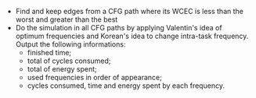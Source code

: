 * Find and keep edges from a CFG path where its WCEC is less than the worst and
  greater than the best
* Do the simulation in all CFG paths by applying Valentin's idea of optimum
  frequencies and Korean's idea to change intra-task frequency. Output the
  following informations:
    - finished time;
    - total of cycles consumed;
    - total of energy spent;
    - used frequencies in order of appearance;
    - cycles consumed, time and energy spent by each frequency.
